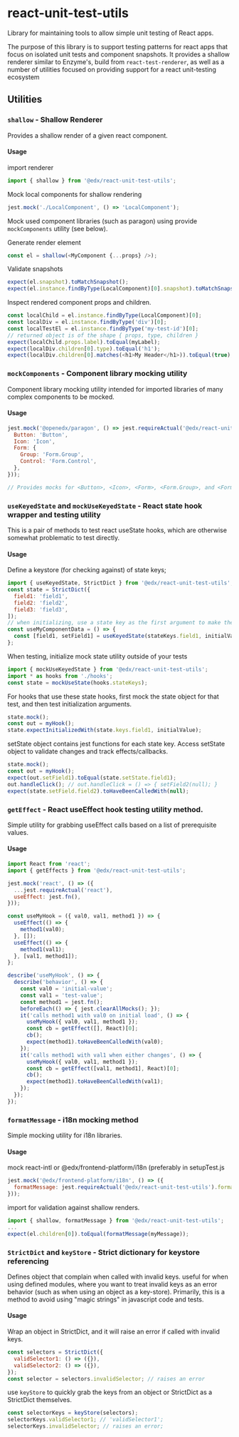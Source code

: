 # react-unit-test-utils

Library for maintaining tools to allow simple unit testing of React apps.

The purpose of this library is to support testing patterns for react apps that focus on isolated unit tests and component snapshots.
It provides a shallow renderer similar to Enzyme's, build from `react-test-renderer`, as well as a number of utilities focused on providing support for a react unit-testing ecosystem

## Utilities

### `shallow` - Shallow Renderer
Provides a shallow render of a given react component.  
#### Usage
import renderer
```js
import { shallow } from '@edx/react-unit-test-utils';
```
Mock local components for shallow rendering
```js
jest.mock('./LocalComponent', () => 'LocalComponent');
```
Mock used component libraries (such as paragon) using provide `mockComponents` utility (see below).

Generate render element
```js
const el = shallow(<MyComponent {...props} />);
```
Validate snapshots
```js
expect(el.snapshot).toMatchSnapshot();
expect(el.instance.findByType(LocalComponent)[0].snapshot).toMatchSnapshot();
```
Inspect rendered component props and children.
```js
const localChild = el.instance.findByType(LocalComponent)[0];
const localDiv = el.instance.findByType('div')[0];
const localTestEl = el.instance.findByType('my-test-id')[0];
// returned object is of the shape { props, type, children }
expect(localChild.props.label).toEqual(myLabel);
expect(localDiv.children[0].type).toEqual('h1');
expect(localDiv.children[0].matches(<h1>My Header</h1>)).toEqual(true);
```

### `mockComponents` - Component library mocking utility
Component library mocking utility intended for imported libraries of many complex components to be mocked.

#### Usage
```js
jest.mock('@openedx/paragon', () => jest.requireActual('@edx/react-unit-test-utils').mockComponents({
  Button: 'Button',
  Icon: 'Icon',
  Form: {
    Group: 'Form.Group',
    Control: 'Form.Control',
  },
}));

// Provides mocks for <Button>, <Icon>, <Form>, <Form.Group>, and <Form.Control> with appropriate mocks to appear legibly in the snapshot.
```
### `useKeyedState` and `mockUseKeyedState` - React state hook wrapper and testing utility
This is a pair of methods to test react useState hooks, which are otherwise somewhat problematic to test directly.
#### Usage
Define a keystore (for checking against) of state keys;
```js
import { useKeyedState, StrictDict } from '@edx/react-unit-test-utils';
const state = StrictDict({
  field1: 'field1',
  field2: 'field2',
  field3: 'field3',
]);
// when initializing, use a state key as the first argument to make the calls uniquely identifiable.
const useMyComponentData = () => {
  const [field1, setField1] = useKeyedState(stateKeys.field1, initialValue);
};
```
When testing, initialize mock state utility outside of your tests
```js
import { mockUseKeyedState } from '@edx/react-unit-test-utils';
import * as hooks from './hooks';
const state = mockUseState(hooks.stateKeys);
```
For hooks that use these state hooks, first mock the state object for that test, and then test initialization arguments.
```js
state.mock();
const out = myHook();
state.expectInitializedWith(state.keys.field1, initialValue);
```
setState object contains jest functions for each state key.
Access setState object to validate changes and track effects/callbacks.
```js
state.mock();
const out = myHook();
expect(out.setField1).toEqual(state.setState.field1);
out.handleClick(); // out.handleClick = () => { setField2(null); }
expect(state.setField.field2).toHaveBeenCalledWith(null);
```
### `getEffect` - React useEffect hook testing utility method.
Simple utility for grabbing useEffect calls based on a list of prerequisite values.
#### Usage
```js
import React from 'react';
import { getEffects } from '@edx/react-unit-test-utils';

jest.mock('react', () => ({
  ...jest.requireActual('react'),
  useEffect: jest.fn(),
}));

const useMyHook = ({ val0, val1, method1 }) => {
  useEffect(() => {
    method1(val0);
  }, []);
  useEffect(() => {
    method1(val1);
  }, [val1, method1]);
};

describe('useMyHook', () => {
  describe('behavior', () => {
    const val0 = 'initial-value';
    const val1 = 'test-value';
    const method1 = jest.fn();
    beforeEach(() => { jest.clearAllMocks(); });
    it('calls method1 with val0 on initial load', () => {
      useMyHook({ val0, val1, method1 });
      const cb = getEffect([], React)[0];
      cb();
      expect(method1).toHaveBeenCalledWith(val0);
    });
    it('calls method1 with val1 when either changes', () => {
      useMyHook({ val0, val1, method1 });
      const cb = getEffect([val1, method1], React)[0];
      cb();
      expect(method1).toHaveBeenCalledWith(val1);
    });
  });
});
```
### `formatMessage` - i18n mocking method
Simple mocking utility for i18n libraries.
#### Usage
mock react-intl or @edx/frontend-platform/i18n (preferably in setupTest.js
```js
jest.mock('@edx/frontend-platform/i18n', () => ({
  formatMessage: jest.requireActual('@edx/react-unit-test-utils').formatMessage,
}));
```
import for validation against shallow renders.
```js
import { shallow, formatMessage } from '@edx/react-unit-test-utils';
...
expect(el.children[0]).toEqual(formatMessage(myMessage));
```
### `StrictDict` and `keyStore` - Strict dictionary for keystore referencing
Defines object that complain when called with invalid keys. useful for when using defined modules, where you want to treat invalid keys as an error behavior (such as when using an object as a key-store).  Primarily, this is a method to avoid using "magic strings" in javascript code and tests.
#### Usage
Wrap an object in StrictDict, and it will raise an error if called with invalid keys.
```js
const selectors = StrictDict({
  validSelector1: () => ({}),
  validSelector2: () => ({}),
});
const selector = selectors.invalidSelector; // raises an error
```
use `keyStore` to quickly grab the keys from an object or StrictDict as a StrictDict themselves.
```js
const selectorKeys = keyStore(selectors);
selectorKeys.validSelector1; // 'validSelector1';
selectorKeys.invalidSelector; // raises an error;
```
